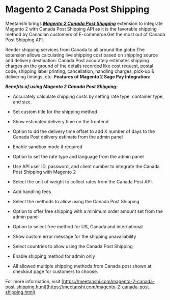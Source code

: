 # Magento 2 Canada Post Shipping

Meetanshi brings  ***[Magento 2 Canada Post Shipping](https://meetanshi.com/magento-2-canada-post-shipping.html)*** extension to integrate Magento 2 with Canada Post Shipping API as it is the favorable shipping method by Canadian customers of E-commerce.Get the most out of Canada Post Shipping API.

Render shipping services from Canada to all around the globe.The extension allows calculating live shipping cost based on shipping source and delivery destination. Canada Post accurately estimates shipping charges on the ground of the details recorded like cost request, postal code, shipping label printing, cancellation, handling charges, pick-up & delivering timings, etc.
**Features of Magento 2 Sage Pay Integration:**

***Benefits of using Magento 2 Canada Post Shipping:***

* Accurately calculate shipping costs by setting rate type, container type, and size.

* Set custom title for the shipping method

* Show estimated delivery time on the frontend

* Option to dd the delivery time offset to add X number of days to the Canada Post delivery estimate from the admin panel

* Enable sandbox mode if required

* Option to set the rate type and language from the admin panel

* Use API user ID, password, and client number to integrate the Canada Post Shipping with Magento 2

* Select the unit of weight to collect rates from the Canada Post API.

* Add handling fees

* Select the methods to allow using the Canada Post Shipping

* Option to offer free shipping with a minimum order amount set from the admin panel

* Option to select free method for US, Canada and international

* Show custom error message for the shipping unavailability

* Select countries to allow using the Canada Post Shipping

* Enable shipping method for admin only

* All allowed multiple shipping methods from Canada post shown at checkout page for customers to choose.

For more information, visit [https://meetanshi.com/magento-2-canada-post-shipping.html](https://meetanshi.com/magento-2-canada-post-shipping.html)


